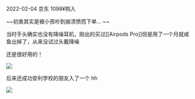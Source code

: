 ---
---

2022-02-04 京东 1098¥购入

~~初衷其实是被小孩吵到崩溃愤而下单... ~~

当时手头确实也没有降噪耳机，刚出的买过[[Airpods Pro]]但是用了一个月就咸鱼出掉了，从来没试过头戴降噪

还是很好用的！

![](https://picture-guan.oss-cn-hangzhou.aliyuncs.com/20220817215433.png)


后来还成功安利学校的朋友入了一个 hh

![](https://picture-guan.oss-cn-hangzhou.aliyuncs.com/20220817220018.png)